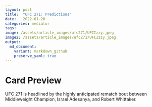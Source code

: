 ```yaml
---
layout: post
title:  "UFC 271: Predictions"
date:   2022-01-20
categories: mediator
tags:
image: /assets/article_images/ufc271/UFCIzzy.jpeg
image2: /assets/article_images/ufc271/UFCIzzy.jpeg
output:
  md_document:
    variant: markdown_github
    preserve_yaml: true
---
```


# Card Preview

UFC 271 is headlined by the highly anticipated rematch bout between Middleweight Champion, Israel Adesanya, and Robert Whittaker.

